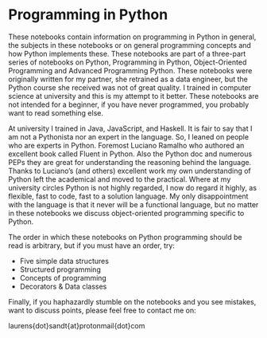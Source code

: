 # Programming in Python

These notebooks contain information on programming in Python in general, the subjects in these notebooks or on general programming concepts and how Python implements these. These notebooks are part of a three-part series of notebooks on Python, Programming in Python, Object-Oriented Programming and Advanced Programming Python. These notebooks were originally written for my partner, she retrained as a data engineer, but the Python course she received was not of great quality. I trained in computer science at university and this is my attempt to it better. These notebooks are not intended for a beginner, if you have never programmed, you probably want to read something else. 

At university I trained in Java, JavaScript, and Haskell. It is fair to say that I am not a Pythonista nor an expert in the language. So, I leaned on people who are experts in Python. Foremost Luciano Ramalho who authored an excellent book called Fluent in Python. Also the Python doc and numerous PEPs they are great for understanding the reasoning behind the language. Thanks to Luciano’s (and others) excellent work my own understanding of Python left the academical and moved to the practical. Where at my university circles Python is not highly regarded, I now do regard it highly, as flexible, fast to code, fast to a solution language. My only disappointment with the language is that it never will be a functional language, but no matter in these notebooks we discuss object-oriented programming specific to Python. 

The order in which these notebooks on Python programming should be read is arbitrary, but if you must have an order, try:

 - Five simple data structures
 - Structured programming
 - Concepts of programming 
 - Decorators & Data classes


Finally, if you haphazardly stumble on the notebooks and you see mistakes, want to discuss points, please feel free to contact me on:

laurens{dot}sandt{at}protonmail{dot}com




